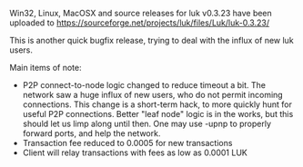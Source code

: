 Win32, Linux, MacOSX and source releases for luk v0.3.23 have been uploaded to
https://sourceforge.net/projects/luk/files/Luk/luk-0.3.23/

This is another quick bugfix release, trying to deal with the influx of new luk users.

Main items of note:

* P2P connect-to-node logic changed to reduce timeout a bit.  The network saw a huge influx of new users, who do not permit incoming connections.  This change is a short-term hack, to more quickly hunt for useful P2P connections.  Better "leaf node" logic is in the works, but this should let us limp along until then.  One may use -upnp to properly forward ports, and help the network.
* Transaction fee reduced to 0.0005 for new transactions
* Client will relay transactions with fees as low as 0.0001 LUK
